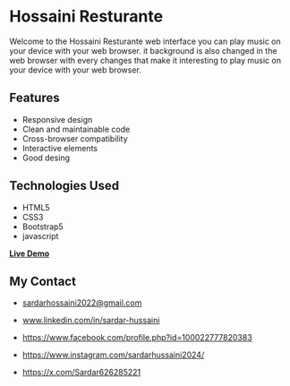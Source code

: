 # Hossaini Resturante

Welcome to the Hossaini Resturante web interface you can play music on your device with your web browser. it background is also changed in the web browser with every changes that make it interesting to play music on your device with your web browser.

## Features

- Responsive design
- Clean and maintainable code
- Cross-browser compatibility
- Interactive elements
- Good desing

## Technologies Used

- HTML5
- CSS3
- Bootstrap5
- javascript

<b>[Live Demo](https://sardar219.github.io/Hossaini-Restaurante/)</b>

## My Contact

- [sardarhossaini2022@gmail.com](mailto:sardarhossaini2022@gmail.com)
- www.linkedin.com/in/sardar-hussaini

- https://www.facebook.com/profile.php?id=100022777820383

- https://www.instagram.com/sardarhussaini2024/

- https://x.com/Sardar626285221
